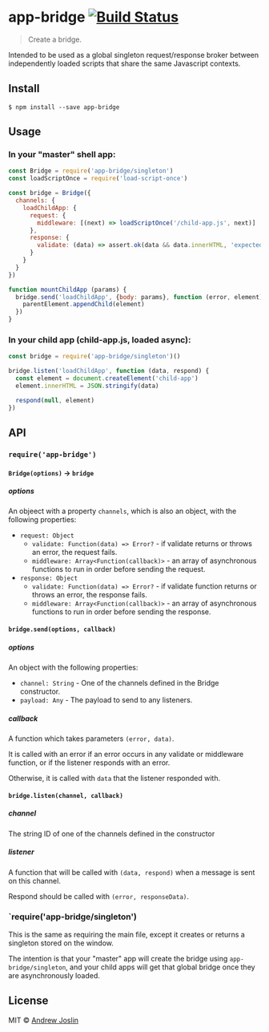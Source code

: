 # app-bridge [![Build Status](https://travis-ci.org/ajoslin/app-bridge.svg?branch=master)](https://travis-ci.org/ajoslin/app-bridge)

> Create a bridge.

Intended to be used as a global singleton request/response broker between independently loaded scripts that share the same Javascript contexts.

## Install

```
$ npm install --save app-bridge
```

## Usage

### In your "master" shell app:

```js
const Bridge = require('app-bridge/singleton')
const loadScriptOnce = require('load-script-once')

const bridge = Bridge({
  channels: {
    loadChildApp: {
      request: {
        middleware: [(next) => loadScriptOnce('/child-app.js', next)]
      },
      response: {
        validate: (data) => assert.ok(data && data.innerHTML, 'expected an element')
      }
    }
  }
})

function mountChildApp (params) {
  bridge.send('loadChildApp', {body: params}, function (error, element) {
    parentElement.appendChild(element)
  })
}
```

### In your child app (child-app.js, loaded async):

```js
const bridge = require('app-bridge/singleton')()

bridge.listen('loadChildApp', function (data, respond) {
  const element = document.createElement('child-app')
  element.innerHTML = JSON.stringify(data)

  respond(null, element)
})

```

## API

### `require('app-bridge')`

#### `Bridge(options)` -> `bridge`

##### options

An objeect with a property `channels`, which is also an object, with the following properties:

- `request: Object`
  - `validate: Function(data) => Error?` - if validate returns or throws an error, the request fails.
  - `middleware: Array<Function(callback)>` - an array of asynchronous functions to run in order before sending the request.
- `response: Object`
  - `validate: Function(data) => Error?` - if validate function returns or throws an error, the response fails.
  - `middleware: Array<Function(callback)>` - an array of asynchronous functions to run in order before sending the response.


#### `bridge.send(options, callback)`

##### options

An object with the following properties:

- `channel: String` - One of the channels defined in the Bridge constructor.
- `payload: Any` - The payload to send to any listeners.

##### callback

A function which takes parameters `(error, data)`.

It is called with an error if an error occurs in any validate or middleware function, or if the listener responds with an error.

Otherwise, it is called with `data` that the listener responded with.

#### `bridge.listen(channel, callback)`

##### channel

The string ID of one of the channels defined in the constructor

##### listener

A function that will be called with `(data, respond)` when a message is sent on this channel.

Respond should be called with `(error, responseData)`.

### `require('app-bridge/singleton')

This is the same as requiring the main file, except it creates or returns a singleton stored on the window.

The intention is that your "master" app will create the bridge using `app-bridge/singleton`, and your child apps will get that global bridge once they are asynchronously loaded.

## License

MIT © [Andrew Joslin](http://ajoslin.com)
